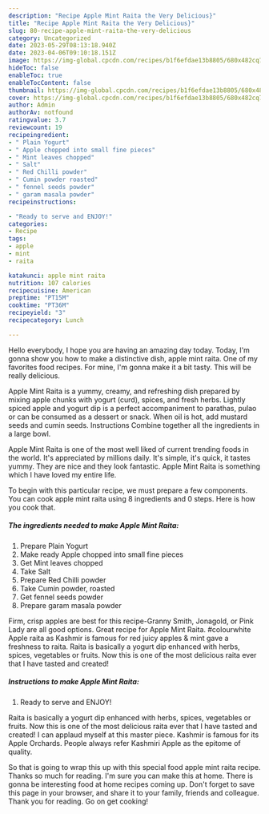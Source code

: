 ```yaml
---
description: "Recipe Apple Mint Raita the Very Delicious}"
title: "Recipe Apple Mint Raita the Very Delicious}"
slug: 80-recipe-apple-mint-raita-the-very-delicious
category: Uncategorized
date: 2023-05-29T08:13:18.940Z
date: 2023-04-06T09:10:18.151Z
image: https://img-global.cpcdn.com/recipes/b1f6efdae13b8805/680x482cq70/apple-mint-raita-recipe-main-photo.jpg
hideToc: false
enableToc: true
enableTocContent: false
thumbnail: https://img-global.cpcdn.com/recipes/b1f6efdae13b8805/680x482cq70/apple-mint-raita-recipe-main-photo.jpg
cover: https://img-global.cpcdn.com/recipes/b1f6efdae13b8805/680x482cq70/apple-mint-raita-recipe-main-photo.jpg
author: Admin
authorAv: notfound
ratingvalue: 3.7
reviewcount: 19
recipeingredient:
- " Plain Yogurt"
- " Apple chopped into small fine pieces"
- " Mint leaves chopped"
- " Salt"
- " Red Chilli powder"
- " Cumin powder roasted"
- " fennel seeds powder"
- " garam masala powder"
recipeinstructions:

- "Ready to serve and ENJOY!"
categories:
- Recipe
tags:
- apple
- mint
- raita

katakunci: apple mint raita 
nutrition: 107 calories
recipecuisine: American
preptime: "PT15M"
cooktime: "PT36M"
recipeyield: "3"
recipecategory: Lunch

---
```



Hello everybody, I hope you are having an amazing day today. Today, I'm gonna show you how to make a distinctive dish, apple mint raita. One of my favorites food recipes. For mine, I'm gonna make it a bit tasty. This will be really delicious.

Apple Mint Raita is a yummy, creamy, and refreshing dish prepared by mixing apple chunks with yogurt (curd), spices, and fresh herbs. Lightly spiced apple and yogurt dip is a perfect accompaniment to parathas, pulao or can be consumed as a dessert or snack. When oil is hot, add mustard seeds and cumin seeds. Instructions Combine together all the ingredients in a large bowl.

Apple Mint Raita is one of the most well liked of current trending foods in the world. It's appreciated by millions daily. It's simple, it's quick, it tastes yummy. They are nice and they look fantastic. Apple Mint Raita is something which I have loved my entire life.


To begin with this particular recipe, we must prepare a few components. You can cook apple mint raita using 8 ingredients and 0 steps. Here is how you cook that.

<!--inarticleads1-->

##### The ingredients needed to make Apple Mint Raita:

1. Prepare  Plain Yogurt
1. Make ready  Apple chopped into small fine pieces
1. Get  Mint leaves chopped
1. Take  Salt
1. Prepare  Red Chilli powder
1. Take  Cumin powder, roasted
1. Get  fennel seeds powder
1. Prepare  garam masala powder


Firm, crisp apples are best for this recipe-Granny Smith, Jonagold, or Pink Lady are all good options. Great recipe for Apple Mint Raita. #colourwhite Apple raita as Kashmir is famous for red juicy apples &amp; mint gave a freshness to raita. Raita is basically a yogurt dip enhanced with herbs, spices, vegetables or fruits. Now this is one of the most delicious raita ever that I have tasted and created! 

<!--inarticleads2-->

##### Instructions to make Apple Mint Raita:


1. Ready to serve and ENJOY!

Raita is basically a yogurt dip enhanced with herbs, spices, vegetables or fruits. Now this is one of the most delicious raita ever that I have tasted and created! I can applaud myself at this master piece. Kashmir is famous for its Apple Orchards. People always refer Kashmiri Apple as the epitome of quality. 

So that is going to wrap this up with this special food apple mint raita recipe. Thanks so much for reading. I'm sure you can make this at home. There is gonna be interesting food at home recipes coming up. Don't forget to save this page in your browser, and share it to your family, friends and colleague. Thank you for reading. Go on get cooking!
